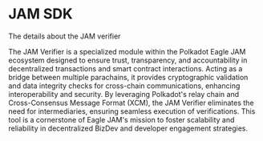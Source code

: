# JAM SDK

The details about the JAM verifier

The JAM Verifier is a specialized module within the Polkadot Eagle JAM ecosystem designed to ensure trust, transparency, and accountability in decentralized transactions and smart contract interactions. Acting as a bridge between multiple parachains, it provides cryptographic validation and data integrity checks for cross-chain communications, enhancing interoperability and security. By leveraging Polkadot's relay chain and Cross-Consensus Message Format (XCM), the JAM Verifier eliminates the need for intermediaries, ensuring seamless execution of verifications. This tool is a cornerstone of Eagle JAM's mission to foster scalability and reliability in decentralized BizDev and developer engagement strategies.
